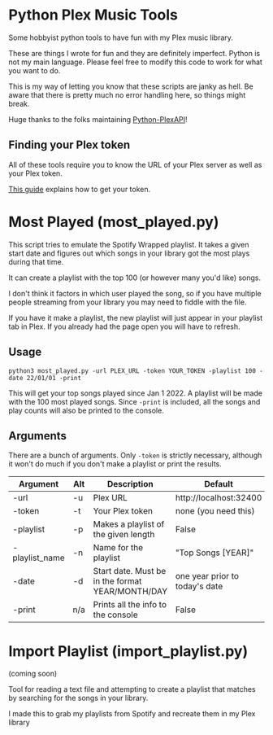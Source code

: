 # Python Plex Music Tools
Some hobbyist python tools to have fun with my Plex music library.

These are things I wrote for fun and they are definitely imperfect. Python is not my main language. Please feel free to modify this code to work for what you want to do.

This is my way of letting you know that these scripts are janky as hell. Be aware that there is pretty much no error handling here, so things might break.

Huge thanks to the folks maintaining [Python-PlexAPI](https://python-plexapi.readthedocs.io/en/latest/introduction.html)!

## Finding your Plex token

All of these tools require you to know the URL of your Plex server as well as your Plex token.

[This guide](https://support.plex.tv/articles/204059436-finding-an-authentication-token-x-plex-token/) explains how to get your token.

# Most Played (most_played.py)

This script tries to emulate the Spotify Wrapped playlist. It takes a given start date and figures out which songs in your library got the most plays during that time.

It can create a playlist with the top 100 (or however many you'd like) songs.

I don't think it factors in which user played the song, so if you have multiple people streaming from your library you may need to fiddle with the file.

If you have it make a playlist, the new playlist will just appear in your playlist tab in Plex. If you already had the page open you will have to refresh.

## Usage

`python3 most_played.py -url PLEX_URL -token YOUR_TOKEN -playlist 100 -date 22/01/01 -print`

This will get your top songs played since Jan 1 2022. A playlist will be made with the 100 most played songs. Since `-print` is included, all the songs and play counts will also be printed to the console.

## Arguments

There are a bunch of arguments. Only `-token` is strictly necessary, although it won't do much if you don't make a playlist or print the results.

| Argument | Alt | Description | Default |
|--|--|--|--|
| -url | -u | Plex URL | http://localhost:32400 |
| -token | -t | Your Plex token | none (you need this) |
| -playlist | -p | Makes a playlist of the given length | False |
| -playlist_name | -n | Name for the playlist | "Top Songs [YEAR]" |
| -date | -d | Start date. Must be in the format YEAR/MONTH/DAY | one year prior to today's date|
| -print | n/a | Prints all the info to the console | False |


# Import Playlist (import_playlist.py)

(coming soon)

Tool for reading a text file and attempting to create a playlist that matches by searching for the songs in your library.

I made this to grab my playlists from Spotify and recreate them in my Plex library
